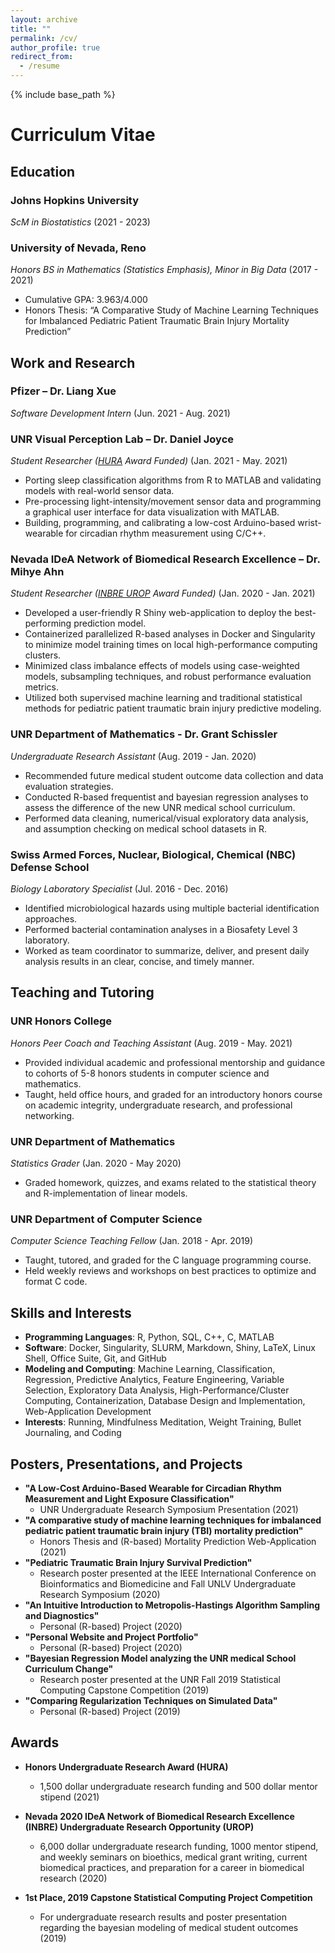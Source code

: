 ```yaml
---
layout: archive
title: ""
permalink: /cv/
author_profile: true
redirect_from:
  - /resume
---
```


{% include base_path %}

Curriculum Vitae
======

Education
------
### Johns Hopkins University
_ScM in Biostatistics_ (2021 - 2023)

### University of Nevada, Reno
_Honors BS in Mathematics (Statistics Emphasis), Minor in Big Data_ (2017 - 2021)
* Cumulative GPA: 3.963/4.000
* Honors Thesis: “A Comparative Study of Machine Learning Techniques for Imbalanced Pediatric Patient Traumatic Brain Injury Mortality Prediction”


Work and Research
------
### Pfizer – Dr. Liang Xue
_Software Development Intern_ (Jun. 2021 - Aug. 2021)

### UNR Visual Perception Lab – Dr. Daniel Joyce
_Student Researcher ([HURA](https://www.unr.edu/undergradresearch/opportunities/hura) Award Funded)_ (Jan. 2021 - May. 2021) 
* Porting sleep classification algorithms from R to MATLAB and validating models with real-world sensor data.
* Pre-processing light-intensity/movement sensor data and programming a graphical user interface for data visualization with MATLAB.
* Building, programming, and calibrating a low-cost Arduino-based wrist-wearable for circadian rhythm measurement using C/C++.

### Nevada IDeA Network of Biomedical Research Excellence – Dr. Mihye Ahn
_Student Researcher ([INBRE UROP](https://med.unr.edu/inbre/programs-and-projects/student-training-programs/undergraduate-program) Award Funded)_ (Jan. 2020 - Jan. 2021)
* Developed a user-friendly R Shiny web-application to deploy the best-performing prediction model.
* Containerized parallelized R-based analyses in Docker and Singularity to minimize model training times on local high-performance computing clusters.
* Minimized class imbalance effects of models using case-weighted models, subsampling techniques, and robust performance evaluation metrics.
* Utilized both supervised machine learning and traditional statistical methods for pediatric patient traumatic brain injury predictive modeling.

### UNR Department of Mathematics - Dr. Grant Schissler
_Undergraduate Research Assistant_ (Aug. 2019 - Jan. 2020)
* Recommended future medical student outcome data collection and data evaluation strategies.
* Conducted R-based frequentist and bayesian regression analyses to assess the difference of the new UNR medical school curriculum.
* Performed data cleaning, numerical/visual exploratory data analysis, and assumption checking on medical school datasets in R.

### Swiss Armed Forces, Nuclear, Biological, Chemical (NBC) Defense School
_Biology Laboratory Specialist_ (Jul. 2016 - Dec. 2016)
* Identified microbiological hazards using multiple bacterial identification approaches.
* Performed bacterial contamination analyses in a Biosafety Level 3 laboratory.
* Worked as team coordinator to summarize, deliver, and present daily analysis results in an clear, concise, and timely manner. 
  
  
Teaching and Tutoring
------

### UNR Honors College
_Honors Peer Coach and Teaching Assistant_ (Aug. 2019 - May. 2021)
* Provided individual academic and professional mentorship and guidance to cohorts of 5-8 honors students in computer science and mathematics.
* Taught, held office hours, and graded for an introductory honors course on academic integrity, undergraduate research, and professional networking.
  
### UNR Department of Mathematics
_Statistics Grader_ (Jan. 2020 - May 2020)
- Graded homework, quizzes, and exams related to the statistical theory and R-implementation of linear models.  

### UNR Department of Computer Science
_Computer Science Teaching Fellow_ (Jan. 2018 - Apr. 2019)
- Taught, tutored, and graded for the C language programming course.
- Held weekly reviews and workshops on best practices to optimize and format C code.

Skills and Interests
------
* __Programming Languages__: R, Python, SQL, C++, C, MATLAB
* __Software__: Docker, Singularity, SLURM, Markdown, Shiny, LaTeX, Linux Shell, Office Suite, Git, and GitHub
* __Modeling and Computing__: Machine Learning, Classification, Regression, Predictive Analytics, Feature Engineering, Variable Selection, Exploratory Data Analysis, High-Performance/Cluster Computing, Containerization, Database Design and Implementation, Web-Application Development
* __Interests__: Running, Mindfulness Meditation, Weight Training, Bullet Journaling, and Coding


Posters, Presentations, and Projects
------
* __"A Low-Cost Arduino-Based Wearable for Circadian Rhythm Measurement and Light Exposure Classification"__
  * UNR Undergraduate Research Symposium Presentation (2021)
* __"A comparative study of machine learning techniques for imbalanced pediatric patient traumatic brain injury (TBI) mortality prediction"__
  * Honors Thesis and \(R-based\) Mortality Prediction Web-Application (2021)
* __"Pediatric Traumatic Brain Injury Survival Prediction"__
  * Research poster presented at the IEEE International Conference on Bioinformatics and Biomedicine and Fall UNLV Undergraduate Research Symposium (2020)
* __"An Intuitive Introduction to Metropolis-Hastings Algorithm Sampling and Diagnostics"__
  * Personal \(R-based\) Project (2020)
* __"Personal Website and Project Portfolio"__
  * Personal \(R-based\) Project (2020)
* __"Bayesian Regression Model analyzing the UNR medical School Curriculum Change"__
  * Research poster presented at the UNR Fall 2019 Statistical Computing Capstone Competition (2019)
* __"Comparing Regularization Techniques on Simulated Data"__
  * Personal (R-based) Project (2019)
  
Awards
------
* __Honors Undergraduate Research Award (HURA)__
  * 1,500 dollar undergraduate research funding and 500 dollar mentor stipend (2021)

* __Nevada 2020 IDeA Network of Biomedical Research Excellence (INBRE) Undergraduate Research Opportunity (UROP)__
  * 6,000 dollar undergraduate research funding, 1000 mentor stipend, and weekly seminars on bioethics, medical grant writing, current biomedical practices, and preparation for a career in biomedical research (2020)
  
* __1st Place, 2019 Capstone Statistical Computing Project Competition__
  * For undergraduate research results and poster presentation regarding the bayesian modeling of medical student outcomes (2019)